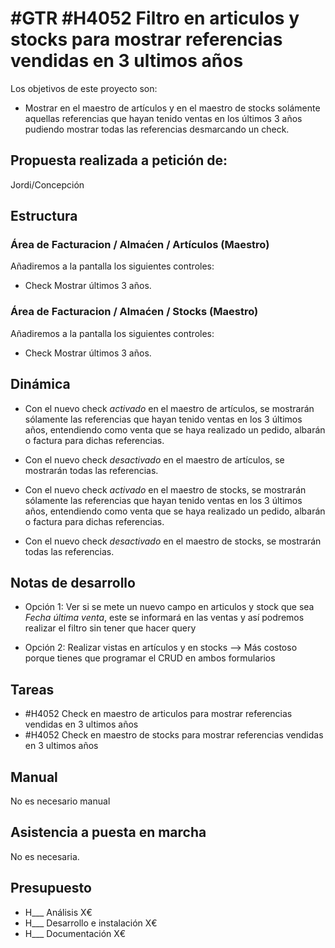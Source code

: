 # #GTR #H4052 Filtro en articulos y stocks para mostrar referencias vendidas en 3 ultimos años

Los objetivos de este proyecto son:
+ Mostrar en el maestro de artículos y en el maestro de stocks solámente aquellas referencias que hayan tenido ventas en los últimos 3 años pudiendo mostrar todas las referencias desmarcando un check.

## Propuesta realizada a petición de:
Jordi/Concepción

## Estructura

### Área de Facturacion / Almaćen / Artículos (Maestro)
Añadiremos a la pantalla los siguientes controles:
+ Check Mostrar últimos 3 años. 

### Área de Facturacion / Almaćen / Stocks (Maestro)
Añadiremos a la pantalla los siguientes controles:
+ Check Mostrar últimos 3 años. 

## Dinámica

+ Con el nuevo check _activado_ en el maestro de artículos, se mostrarán sólamente las referencias que hayan tenido ventas en los 3 últimos años, entendiendo como venta que se haya realizado un pedido, albarán o factura para dichas referencias.
+ Con el nuevo check _desactivado_ en el maestro de artículos, se mostrarán todas las referencias.

+ Con el nuevo check _activado_ en el maestro de stocks, se mostrarán sólamente las referencias que hayan tenido ventas en los 3 últimos años, entendiendo como venta que se haya realizado un pedido, albarán o factura para dichas referencias.
+ Con el nuevo check _desactivado_ en el maestro de stocks, se mostrarán todas las referencias.

## Notas de desarrollo
+ Opción 1: Ver si se mete un nuevo campo en articulos y stock que sea *Fecha última venta*, este se informará en las ventas y así podremos realizar el filtro sin tener que hacer query

+ Opción 2: Realizar vistas en artículos y en stocks --> Más costoso porque tienes que programar el CRUD en ambos formularios

## Tareas
+ #H4052 Check en maestro de articulos para mostrar referencias vendidas en 3 ultimos años
+ #H4052 Check en maestro de stocks para mostrar referencias vendidas en 3 ultimos años


## Manual
No es necesario manual

## Asistencia a puesta en marcha
No es necesaria.

## Presupuesto
+ H___ Análisis X€
+ H___ Desarrollo e instalación X€
+ H___ Documentación X€
